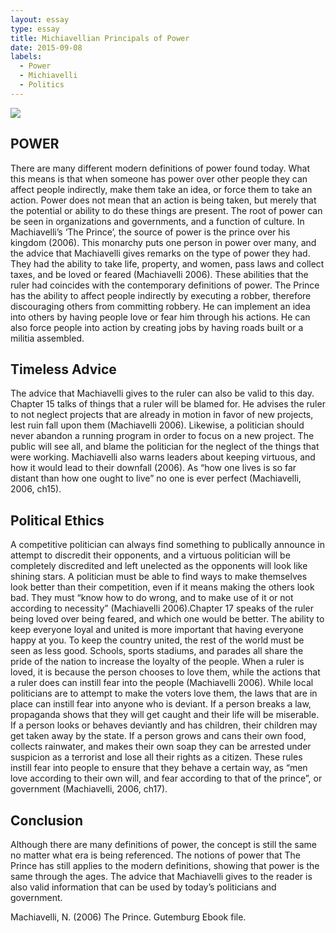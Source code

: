 ```yaml
---
layout: essay
type: essay
title: Michiavellian Principals of Power
date: 2015-09-08
labels:
  - Power
  - Michiavelli
  - Politics
---
```


<img class="ui medium left floated image" src="../images/rtfm.png">

## POWER

There are many different modern definitions of power found today.  What this means is that when someone has power over other people they can affect people indirectly, make them take an idea, or force them to take an action. Power does not mean that an action is being taken, but merely that the potential or ability to do these things are present. The root of power can be seen in organizations and governments, and a function of culture. In Machiavelli’s ‘The Prince’, the source of power is the prince over his kingdom (2006). This monarchy puts one person in power over many, and the advice that Machiavelli gives remarks on the type of power they had. They had the ability to take life, property, and women, pass laws and collect taxes, and be loved or feared (Machiavelli 2006). These abilities that the ruler had coincides with the contemporary definitions of power. The Prince has the ability to affect people indirectly by executing a robber, therefore discouraging others from committing robbery. He can implement an idea into others by having people love or fear him through his actions. He can also force people into action by creating jobs by having roads built or a militia assembled.

## Timeless Advice

The advice that Machiavelli gives to the ruler can also be valid to this day. Chapter 15 talks of things that a ruler will be blamed for. He advises the ruler to not neglect projects that are already in motion in favor of new projects, lest ruin fall upon them (Machiavelli 2006). Likewise, a politician should never abandon a running program in order to focus on a new project. The public will see all, and blame the politician for the neglect of the things that were working. Machiavelli also warns leaders about keeping virtuous, and how it would lead to their downfall (2006). As “how one lives is so far distant than how one ought to live” no one is ever perfect (Machiavelli, 2006, ch15).

## Political Ethics

A competitive politician can always find something to publically announce in attempt to discredit their opponents, and a virtuous politician will be completely discredited and left unelected as the opponents will look like shining stars. A politician must be able to find ways to make themselves look better than their competition, even if it means making the others look bad. They must “know how to do wrong, and to make use of it or not according to necessity” (Machiavelli 2006).Chapter 17 speaks of the ruler being loved over being feared, and which one would be better. The ability to keep everyone loyal and united is more important that having everyone happy at you. To keep the country united, the rest of the world must be seen as less good. Schools, sports stadiums, and parades all share the pride of the nation to increase the loyalty of the people. When a ruler is loved, it is because the person chooses to love them, while the actions that a ruler does can instill fear into the people (Machiavelli 2006). While local politicians are to attempt to make the voters love them, the laws that are in place can instill fear into anyone who is deviant. If a person breaks a law, propaganda shows that they will get caught and their life will be miserable. If a person looks or behaves deviantly and has children, their children may get taken away by the state. If a person grows and cans their own food, collects rainwater, and makes their own soap they can be arrested under suspicion as a terrorist and lose all their rights as a citizen. These rules instill fear into people to ensure that they behave a certain way, as “men love according to their own will, and fear according to that of the prince”, or government (Machiavelli, 2006, ch17).

## Conclusion

Although there are many definitions of power, the concept is still the same no matter what era is being referenced. The notions of power that The Prince has still applies to the modern definitions, showing that power is the same through the ages. The advice that Machiavelli gives to the reader is also valid information that can be used by today’s politicians and government.

Machiavelli, N. (2006) The Prince. Gutemburg Ebook file.

